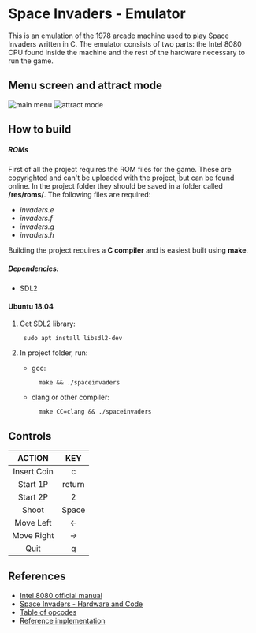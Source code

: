 # Space Invaders - Emulator
This is an emulation of the 1978 arcade machine used to play Space Invaders written in C. The emulator consists of two parts: the Intel 8080 CPU found inside the machine and the rest of the hardware necessary to run the game.

## Menu screen and attract mode
![main menu](https://media.giphy.com/media/MY7TGkNY0FZ47LLUJX/giphy.gif) ![attract mode](https://media.giphy.com/media/gIO63RKk3RjbLmAVED/giphy.gif)

## How to build

##### ROMs
First of all the project requires the ROM files for the game. These are copyrighted and can't be uploaded with the project, but can be found online. 
In the project folder they should be saved in a folder called **/res/roms/**. The following files are required:
* _invaders.e_
* _invaders.f_
* _invaders.g_
* _invaders.h_

Building the project requires a **C compiler** and is easiest built using **make**.

##### Dependencies:
* SDL2

#### Ubuntu 18.04
1) Get SDL2 library:

        sudo apt install libsdl2-dev

2)  In project folder, run:
    * gcc:
    
            make && ./spaceinvaders
            
    * clang or other compiler:
    
            make CC=clang && ./spaceinvaders
        
## Controls
| ACTION    | KEY   |
|:---------:|:-----:|
| Insert Coin | c |
| Start 1P  | return |
| Start 2P  | 2 |
| Shoot     | Space |
| Move Left | &larr; |
| Move Right| &rarr; |
| Quit      | q |

## References
* [Intel 8080 official manual](https://altairclone.com/downloads/manuals/8080%20Programmers%20Manual.pdf)
* [Space Invaders - Hardware and Code](https://computerarcheology.com/Arcade/SpaceInvaders/)
* [Table of opcodes](https://pastraiser.com/cpu/i8080/i8080_opcodes.html)
* [Reference implementation](https://github.com/superzazu/invaders)
